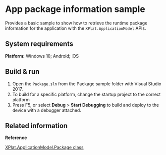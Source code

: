 # App package information sample

Provides a basic sample to show how to retrieve the runtime package information for the application with the `XPlat.ApplicationModel` APIs.

## System requirements

**Platform:** Windows 10; Android; iOS

## Build & run

1. Open the `Package.sln` from the Package sample folder with Visual Studio 2017.
2. To build for a specific platform, change the startup project to the correct platform
3. Press F5, or select **Debug** \> **Start Debugging** to build and deploy to the device with a debugger attached.

## Related information

**Reference**

[XPlat.ApplicationModel.Package class](https://xplat.gitbook.io/docs/xplat.applicationmodel/package)  